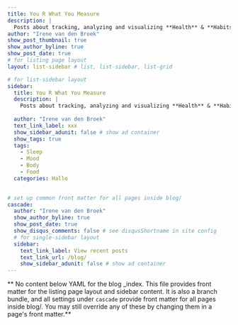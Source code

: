 ```yaml
---
title: You R What You Measure
description: |
  Posts about tracking, analyzing and visualizing **Health** & **Habits**.
author: "Irene van den Broek"
show_post_thumbnail: true
show_author_byline: true
show_post_date: true
# for listing page layout
layout: list-sidebar # list, list-sidebar, list-grid

# for list-sidebar layout
sidebar: 
  title: You R What You Measure
  description: |
    Posts about tracking, analyzing and visualizing **Health** & **Habits**.
    
  author: "Irene van den Broek"
  text_link_label: xxx
  show_sidebar_adunit: false # show ad container
  show_tags: true
  tags:
    - Sleep
    - Mood
    - Body
    - Food
  categories: Hallo
  

# set up common front matter for all pages inside blog/
cascade:
  author: "Irene van den Broek"
  show_author_byline: true
  show_post_date: true
  show_disqus_comments: false # see disqusShortname in site config
  # for single-sidebar layout
  sidebar:
    text_link_label: View recent posts
    text_link_url: /blog/
    show_sidebar_adunit: false # show ad container
---
```


** No content below YAML for the blog _index. This file provides front matter for the listing page layout and sidebar content. It is also a branch bundle, and all settings under `cascade` provide front matter for all pages inside blog/. You may still override any of these by changing them in a page's front matter.**

